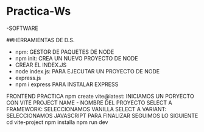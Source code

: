 # Practica-Ws

-SOFTWARE 

##HERRAMIENTAS DE D.S.
- npm: GESTOR DE PAQUETES DE NODE
- npm init: CREA UN NUEVO PROYECTO DE NODE 
- CREAR EL INDEX.JS 
- node index.js: PARA EJECUTAR UN PROYECTO DE NODE
- express.js 
- npm i express PARA INSTALAR EXPRESS


FRONTEND PRACTICA
npm create vite@latest: INICIAMOS UN PORYECTO CON VITE
PROJECT NAME - NOMBRE DEL PROYECTO
SELECT A FRAMEWORK: SELECCIONAMOS VANILLA
SELECT A VARIANT: SELECCIONAMOS JAVASCRIPT
PARA FINALIZAR SEGUIMOS LO SIGUIENTE
cd vite-project
npm installa
npm run dev